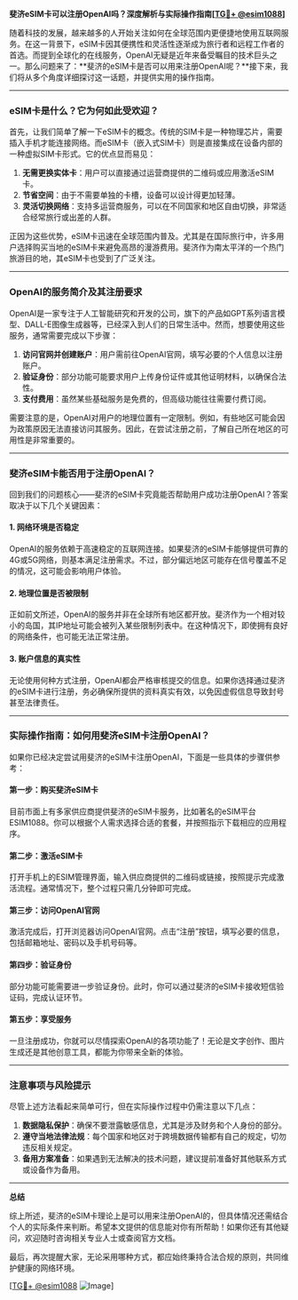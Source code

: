**斐济eSIM卡可以注册OpenAI吗？深度解析与实际操作指南[[TG💪+ @esim1088](https://t.me/s/esim1088)]**

随着科技的发展，越来越多的人开始关注如何在全球范围内更便捷地使用互联网服务。在这一背景下，eSIM卡因其便携性和灵活性逐渐成为旅行者和远程工作者的首选。而提到全球化的在线服务，OpenAI无疑是近年来备受瞩目的技术巨头之一。那么问题来了：**斐济的eSIM卡是否可以用来注册OpenAI呢？**接下来，我们将从多个角度详细探讨这一话题，并提供实用的操作指南。

---

### eSIM卡是什么？它为何如此受欢迎？

首先，让我们简单了解一下eSIM卡的概念。传统的SIM卡是一种物理芯片，需要插入手机才能连接网络。而eSIM卡（嵌入式SIM卡）则是直接集成在设备内部的一种虚拟SIM卡形式。它的优点显而易见：

1. **无需更换实体卡**：用户可以直接通过运营商提供的二维码或应用激活eSIM卡。
2. **节省空间**：由于不需要单独的卡槽，设备可以设计得更加轻薄。
3. **灵活切换网络**：支持多运营商服务，可以在不同国家和地区自由切换，非常适合经常旅行或出差的人群。

正因为这些优势，eSIM卡迅速在全球范围内普及。尤其是在国际旅行中，许多用户选择购买当地的eSIM卡来避免高昂的漫游费用。斐济作为南太平洋的一个热门旅游目的地，其eSIM卡也受到了广泛关注。

---

### OpenAI的服务简介及其注册要求

OpenAI是一家专注于人工智能研究和开发的公司，旗下的产品如GPT系列语言模型、DALL-E图像生成器等，已经深入到人们的日常生活中。然而，想要使用这些服务，通常需要完成以下步骤：

1. **访问官网并创建账户**：用户需前往OpenAI官网，填写必要的个人信息以注册账户。
2. **验证身份**：部分功能可能要求用户上传身份证件或其他证明材料，以确保合法性。
3. **支付费用**：虽然某些基础服务是免费的，但高级功能往往需要付费订阅。

需要注意的是，OpenAI对用户的地理位置有一定限制。例如，有些地区可能会因为政策原因无法直接访问其服务。因此，在尝试注册之前，了解自己所在地区的可用性是非常重要的。

---

### 斐济eSIM卡能否用于注册OpenAI？

回到我们的问题核心——斐济的eSIM卡究竟能否帮助用户成功注册OpenAI？答案取决于以下几个关键因素：

#### 1. 网络环境是否稳定
OpenAI的服务依赖于高速稳定的互联网连接。如果斐济的eSIM卡能够提供可靠的4G或5G网络，则基本满足注册需求。不过，部分偏远地区可能存在信号覆盖不足的情况，这可能会影响用户体验。

#### 2. 地理位置是否被限制
正如前文所述，OpenAI的服务并非在全球所有地区都开放。斐济作为一个相对较小的岛国，其IP地址可能会被列入某些限制列表中。在这种情况下，即使拥有良好的网络条件，也可能无法正常注册。

#### 3. 账户信息的真实性
无论使用何种方式注册，OpenAI都会严格审核提交的信息。如果你选择通过斐济的eSIM卡进行注册，务必确保所提供的资料真实有效，以免因虚假信息导致封号甚至法律责任。

---

### 实际操作指南：如何用斐济eSIM卡注册OpenAI？

如果你已经决定尝试用斐济的eSIM卡注册OpenAI，下面是一些具体的步骤供参考：

#### 第一步：购买斐济eSIM卡
目前市面上有多家供应商提供斐济的eSIM卡服务，比如著名的eSIM平台ESIM1088。你可以根据个人需求选择合适的套餐，并按照指示下载相应的应用程序。

#### 第二步：激活eSIM卡
打开手机上的ESIM管理界面，输入供应商提供的二维码或链接，按照提示完成激活流程。通常情况下，整个过程只需几分钟即可完成。

#### 第三步：访问OpenAI官网
激活完成后，打开浏览器访问OpenAI官网。点击“注册”按钮，填写必要的信息，包括邮箱地址、密码以及手机号码等。

#### 第四步：验证身份
部分功能可能需要进一步验证身份。此时，你可以通过斐济的eSIM卡接收短信验证码，完成认证环节。

#### 第五步：享受服务
一旦注册成功，你就可以尽情探索OpenAI的各项功能了！无论是文字创作、图片生成还是其他创意工具，都能为你带来全新的体验。

---

### 注意事项与风险提示

尽管上述方法看起来简单可行，但在实际操作过程中仍需注意以下几点：

1. **数据隐私保护**：确保不要泄露敏感信息，尤其是涉及财务和个人身份的部分。
2. **遵守当地法律法规**：每个国家和地区对于跨境数据传输都有自己的规定，切勿违反相关规定。
3. **备用方案准备**：如果遇到无法解决的技术问题，建议提前准备好其他联系方式或设备作为备用。

---

**总结**

综上所述，斐济的eSIM卡理论上是可以用来注册OpenAI的，但具体情况还需结合个人的实际条件来判断。希望本文提供的信息能对你有所帮助！如果你还有其他疑问，欢迎随时咨询相关专业人士或查阅官方文档。

最后，再次提醒大家，无论采用哪种方式，都应始终秉持合法合规的原则，共同维护健康的网络环境。

[[TG💪+ @esim1088](https://t.me/s/esim1088) ![Image](https://i.postimg.cc/4NQfJmqS/Snipaste-2025-05-13-00-14-12.png)]